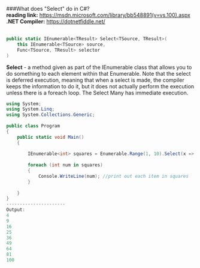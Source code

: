 
###What does "Select" do in C#?  
**reading link:** https://msdn.microsoft.com/library/bb548891(v=vs.100).aspx  
**.NET Compiler:** https://dotnetfiddle.net/  
<br/>
```C#
public static IEnumerable<TResult> Select<TSource, TResult>(
	this IEnumerable<TSource> source,
	Func<TSource, TResult> selector
)
```

**Select** - a method given as part of the IEnumerable class that allows you to do something to each element within that Enumerable. Note that the select is deferred execution, meaning that when a select is made, the compiler keeps the information to do it, but it does not actually perform the execution unless there is a foreach loop. The Select Many has immediate execution.


```C#
using System;
using System.Linq;
using System.Collections.Generic;
					
public class Program
{
	public static void Main()
	{
		
		IEnumerable<int> squares = Enumerable.Range(1, 10).Select(x => x * x);
		
		foreach (int num in squares)
		{
			Console.WriteLine(num); //print out each item in squares
		}
	
	}
}
----------------------	
Output: 
4
9
16
25
36
49
64
81
100
```

